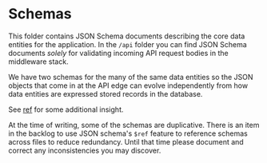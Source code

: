 
# Schemas

This folder contains JSON Schema documents describing the core data entities for the application. In the `/api` folder you can find JSON Schema documents _solely_ for validating incoming API request bodies in the middleware stack.

We have two schemas for the many of the same data entities so the JSON objects that come in at the API edge can evolve independently from how data entities are expressed stored records in the database. 

See [ref](https://codeopinion.com/web-api-resource-model-isnt-data-model/) for some additional insight. 

At the time of writing, some of the schemas are duplicative. There is an item in the backlog to use JSON schema's `$ref` feature to reference schemas across files to reduce redundancy. Until that time please document and correct any inconsistencies you may discover.



